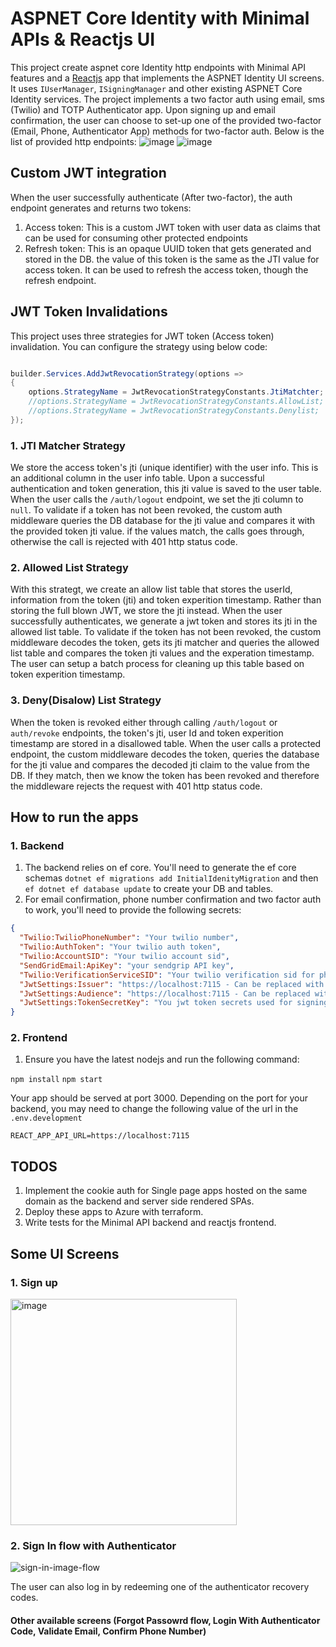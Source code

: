 # ASPNET Core Identity with Minimal APIs & Reactjs UI

This project create aspnet core Identity http endpoints with Minimal API features and a [Reactjs](https://github.com/rafikiassumani-msft/AuthPlayground/tree/main/IdentityMinimalAPIs/ClientApp/identity-with-jwt-app) app that implements the ASPNET Identity UI screens. It uses `IUserManager`, `ISigningManager` and other existing ASPNET Core Identity services.  The project implements a two factor auth using email, sms (Twilio) and TOTP Authenticator app. Upon signing up and email confirmation, the user can choose to set-up one of the provided two-factor (Email, Phone, Authenticator App) methods for two-factor auth. Below is the list of provided http endpoints:
![image](https://user-images.githubusercontent.com/87031580/194159455-3c215c4c-afdf-49de-9333-26a6b3e14bb1.png)
![image](https://user-images.githubusercontent.com/87031580/194159617-e3d95945-9b4f-462b-b5b6-bdc58f6f90f1.png)

## Custom JWT integration

When the user successfully authenticate (After two-factor), the auth endpoint generates and returns two tokens: 
1. Access token: This is a custom JWT token with user data as claims that can be used for consuming other protected endpoints
2. Refresh token: This is an opaque UUID token that gets generated and stored in the DB. the value of this token is the same as the JTI value for access token. It can be used to refresh the access token, though the refresh endpoint. 

## JWT Token Invalidations

This project uses three strategies for JWT token (Access token) invalidation. You can configure the strategy using below code: 
```C#

builder.Services.AddJwtRevocationStrategy(options =>
{
    options.StrategyName = JwtRevocationStrategyConstants.JtiMatchter;
    //options.StrategyName = JwtRevocationStrategyConstants.AllowList;
    //options.StrategyName = JwtRevocationStrategyConstants.Denylist;
});

```

### 1. JTI Matcher Strategy

We store the access token's jti (unique identifier) with the user info. This is an additional column in the user info table. Upon a successful authentication and token generation, this jti value is saved to the user table. When the user calls the `/auth/logout` endpoint, we set the jti column to `null`. To validate if a token has not been revoked, the custom auth middleware queries the DB database for the jti value and compares it with the provided token jti value. if the values match, the calls goes through, otherwise the call is rejected with 401 http status code.

### 2. Allowed List Strategy

With this strategt, we create an allow list table that stores the userId, information from the token (jti) and token experition timestamp. Rather than storing the full blown JWT, we store the jti instead. When the user successfully authenticates, we generate a jwt token and stores its jti in the allowed list table. To validate if the token has not been revoked, the custom middleware decodes the token, gets its jti matcher and queries the allowed list table and compares the token jti values and the experation timestamp. The user can setup a batch process for cleaning up this table based on token experition timestamp. 

### 3. Deny(Disalow) List Strategy

When the token is revoked either through calling `/auth/logout` or `auth/revoke` endpoints, the token's jti, user Id and token experition timestamp are stored in a disallowed table. When the user calls a protected endpoint, the custom middleware decodes the token, queries the database for the jti value and compares the decoded jti claim to the value from the DB. If they match, then we know the token has been revoked and therefore the middleware rejects the request with 401 http status code.

## How to run the apps

### 1. Backend

1. The backend relies on ef core. You'll need to generate the ef core schemas `dotnet ef migrations add InitialIdenityMigration` and then ` ef dotnet ef database update ` to create your DB and tables. 
2. For email confirmation, phone number confirmation and two factor auth to work, you'll need to provide the following secrets: 

```JSON
{
  "Twilio:TwilioPhoneNumber": "Your twilio number",
  "Twilio:AuthToken": "Your twilio auth token",
  "Twilio:AccountSID": "Your twilio account sid",
  "SendGridEmail:ApiKey": "your sendgrip API key",
  "Twilio:VerificationServiceSID": "Your twilio verification sid for phone number verifications",
  "JwtSettings:Issuer": "https://localhost:7115 - Can be replaced with your own",
  "JwtSettings:Audience": "https://localhost:7115 - Can be replaced with your own",
  "JwtSettings:TokenSecretKey": "You jwt token secrets used for signing the tokens"
}

```

### 2. Frontend

1. Ensure you have the latest nodejs and run the following command: 

`npm install`
`npm start`

Your app should be served at port 3000. Depending on the port for your backend, you may need to change the following value of the url in the `.env.development` 

`REACT_APP_API_URL=https://localhost:7115`

## TODOS
 1. Implement the cookie auth for Single page apps hosted on the same domain as the backend and server side rendered SPAs. 
 2. Deploy these apps to Azure with terraform.
 3. Write tests for the Minimal API backend and reactjs frontend.

## Some UI Screens

### 1. Sign up 

<img width="362" alt="image" src="https://user-images.githubusercontent.com/87031580/194180123-a46556f5-b2c0-4570-aba6-7a5e8946ffca.png">

### 2. Sign In flow with Authenticator
![sign-in-image-flow](https://user-images.githubusercontent.com/87031580/194182152-02d302db-428f-4d9b-9608-27a786735819.png)

The user can also log in by redeeming one of the authenticator recovery codes.

#### Other available screens (Forgot Passowrd flow, Login With Authenticator Code, Validate Email, Confirm Phone Number)
